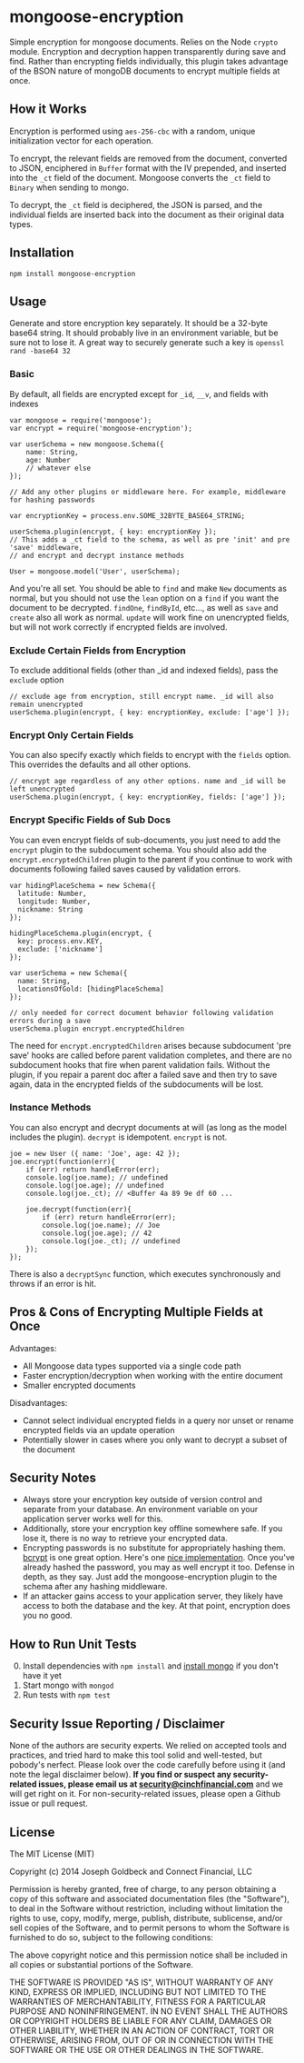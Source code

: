 mongoose-encryption
==================
Simple encryption for mongoose documents. Relies on the Node `crypto` module. Encryption and decryption happen transparently during save and find. Rather than encrypting fields individually, this plugin takes advantage of the BSON nature of mongoDB documents to encrypt multiple fields at once.


## How it Works

Encryption is performed using `aes-256-cbc` with a random, unique initialization vector for each operation.

To encrypt, the relevant fields are removed from the document, converted to JSON, enciphered in `Buffer` format with the IV prepended, and inserted into the `_ct` field of the document. Mongoose converts the `_ct` field to `Binary` when sending to mongo.

To decrypt, the `_ct` field is deciphered, the JSON is parsed, and the individual fields are inserted back into the document as their original data types.


## Installation

`npm install mongoose-encryption`


## Usage

Generate and store encryption key separately. It should be a 32-byte base64 string. It should probably live in an environment variable, but be sure not to lose it.
A great way to securely generate such a key is `openssl rand -base64 32`

### Basic

By default, all fields are encrypted except for `_id`, `__v`, and fields with indexes

```
var mongoose = require('mongoose');
var encrypt = require('mongoose-encryption');

var userSchema = new mongoose.Schema({
	name: String,
	age: Number
	// whatever else
});

// Add any other plugins or middleware here. For example, middleware for hashing passwords

var encryptionKey = process.env.SOME_32BYTE_BASE64_STRING;

userSchema.plugin(encrypt, { key: encryptionKey });
// This adds a _ct field to the schema, as well as pre 'init' and pre 'save' middleware,
// and encrypt and decrypt instance methods

User = mongoose.model('User', userSchema);
```

And you're all set. You should be able to `find` and make `New` documents as normal, but you should not use the `lean` option on a `find` if you want the document to be decrypted. `findOne`, `findById`, etc..., as well as `save` and `create` also all work as normal. `update` will work fine on unencrypted fields, but will not work correctly if encrypted fields are involved.

### Exclude Certain Fields from Encryption

To exclude additional fields (other than _id and indexed fields), pass the `exclude` option

```
// exclude age from encryption, still encrypt name. _id will also remain unencrypted
userSchema.plugin(encrypt, { key: encryptionKey, exclude: ['age'] });
```

### Encrypt Only Certain Fields

You can also specify exactly which fields to encrypt with the `fields` option. This overrides the defaults and all other options.

```
// encrypt age regardless of any other options. name and _id will be left unencrypted
userSchema.plugin(encrypt, { key: encryptionKey, fields: ['age'] });
```

### Encrypt Specific Fields of Sub Docs

You can even encrypt fields of sub-documents, you just need to add the `encrypt` plugin to the subdocument schema. You should also add the `encrypt.encryptedChildren` plugin to the parent if you continue to work with documents following failed saves caused by validation errors.
```
var hidingPlaceSchema = new Schema({
  latitude: Number,
  longitude: Number,
  nickname: String
});

hidingPlaceSchema.plugin(encrypt, {
  key: process.env.KEY,
  exclude: ['nickname']
});

var userSchema = new Schema({
  name: String,
  locationsOfGold: [hidingPlaceSchema]
});

// only needed for correct document behavior following validation errors during a save
userSchema.plugin encrypt.encryptedChildren

```
The need for `encrypt.encryptedChildren` arises because subdocument 'pre save' hooks are called before parent validation completes, and there are no subdocument hooks that fire when parent validation fails. Without the plugin, if you repair a parent doc after a failed save and then try to save again, data in the encrypted fields of the subdocuments will be lost.

### Instance Methods

You can also encrypt and decrypt documents at will (as long as the model includes the plugin). `decrypt` is idempotent. `encrypt` is not.

```
joe = new User ({ name: 'Joe', age: 42 });
joe.encrypt(function(err){
	if (err) return handleError(err);
	console.log(joe.name); // undefined
	console.log(joe.age); // undefined
	console.log(joe._ct); // <Buffer 4a 89 9e df 60 ...

	joe.decrypt(function(err){
		if (err) return handleError(err);
		console.log(joe.name); // Joe
		console.log(joe.age); // 42
		console.log(joe._ct); // undefined
	});
});
```
There is also a `decryptSync` function, which executes synchronously and throws if an error is hit.

## Pros & Cons of Encrypting Multiple Fields at Once

Advantages:
- All Mongoose data types supported via a single code path
- Faster encryption/decryption when working with the entire document
- Smaller encrypted documents

Disadvantages:
- Cannot select individual encrypted fields in a query nor unset or rename encrypted fields via an update operation
- Potentially slower in cases where you only want to decrypt a subset of the document


## Security Notes

- Always store your encryption key outside of version control and separate from your database. An environment variable on your application server works well for this.
- Additionally, store your encryption key offline somewhere safe. If you lose it, there is no way to retrieve your encrypted data.
- Encrypting passwords is no substitute for appropriately hashing them. [bcrypt](https://github.com/ncb000gt/node.bcrypt.js) is one great option. Here's one [nice implementation](http://blog.mongodb.org/post/32866457221/password-authentication-with-mongoose-part-1). Once you've already hashed the password, you may as well encrypt it too. Defense in depth, as they say. Just add the mongoose-encryption plugin to the schema after any hashing middleware.
- If an attacker gains access to your application server, they likely have access to both the database and the key. At that point, encryption does you no good.


## How to Run Unit Tests

0. Install dependencies with `npm install` and [install mongo](http://docs.mongodb.org/manual/installation/) if you don't have it yet
1. Start mongo with `mongod`
2. Run tests with `npm test`


## Security Issue Reporting / Disclaimer

None of the authors are security experts. We relied on accepted tools and practices, and tried hard to make this tool solid and well-tested, but pobody's nerfect. Please look over the code carefully before using it (and note the legal disclaimer below). **If you find or suspect any security-related issues, please email us at security@cinchfinancial.com** and we will get right on it. For non-security-related issues, please open a Github issue or pull request.


## License

The MIT License (MIT)

Copyright (c) 2014 Joseph Goldbeck and Connect Financial, LLC

Permission is hereby granted, free of charge, to any person obtaining a copy
of this software and associated documentation files (the "Software"), to deal
in the Software without restriction, including without limitation the rights
to use, copy, modify, merge, publish, distribute, sublicense, and/or sell
copies of the Software, and to permit persons to whom the Software is
furnished to do so, subject to the following conditions:

The above copyright notice and this permission notice shall be included in all
copies or substantial portions of the Software.

THE SOFTWARE IS PROVIDED "AS IS", WITHOUT WARRANTY OF ANY KIND, EXPRESS OR
IMPLIED, INCLUDING BUT NOT LIMITED TO THE WARRANTIES OF MERCHANTABILITY,
FITNESS FOR A PARTICULAR PURPOSE AND NONINFRINGEMENT. IN NO EVENT SHALL THE
AUTHORS OR COPYRIGHT HOLDERS BE LIABLE FOR ANY CLAIM, DAMAGES OR OTHER
LIABILITY, WHETHER IN AN ACTION OF CONTRACT, TORT OR OTHERWISE, ARISING FROM,
OUT OF OR IN CONNECTION WITH THE SOFTWARE OR THE USE OR OTHER DEALINGS IN THE
SOFTWARE.
